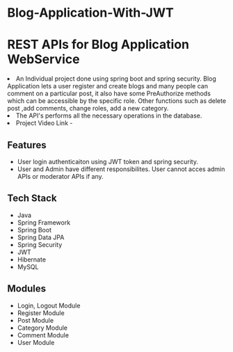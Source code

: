 # Blog-Application-With-JWT

# REST APIs for Blog Application WebService

<!-- ============================================  DETAILS ======================================================  -->

<li>An Individual project done using spring boot and spring security. Blog Application lets a user register and create blogs and many people can comment on a particular post, it also have some PreAuthorize methods which can be accessible by the specific role.
Other functions such as delete post ,add comments, change roles, add a new category.
<li>The API's performs all the necessary operations in the database.
<br>


<!-- ============================================  AUTHOR ======================================================  -->

<li>Project Video Link -
<!-- ============================================  FEATURES ======================================================  -->

  
## Features

* User login authenticaiton using JWT token and spring security.
* User and Admin have different responsibilites. User cannot acces admin APIs or moderator APIs if any.

<!-- ============================================  TECH STACK ======================================================  -->

## Tech Stack

* Java
* Spring Framework
* Spring Boot
* Spring Data JPA
* Spring Security
* JWT
* Hibernate
* MySQL

<!-- ============================================  MODULES ======================================================  -->

## Modules

* Login, Logout Module
* Register Module
* Post Module
* Category Module
* Comment Module
* User Module

